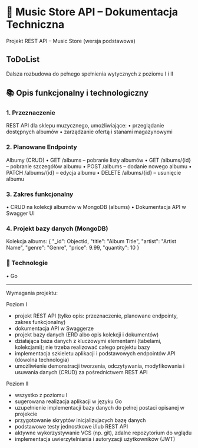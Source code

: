 # 🎵 Music Store API – Dokumentacja Techniczna

Projekt REST API – Music Store (wersja podstawowa)

## ToDoList
Dalsza rozbudowa do pełnego spełnienia wytycznych z poziomu I i II

## 📚 Opis funkcjonalny i technologiczny

### 1. Przeznaczenie
REST API dla sklepu muzycznego, umożliwiające:
•	przeglądanie dostępnych albumów
•	zarządzanie ofertą i stanami magazynowymi

### 2. Planowane Endpointy
Albumy (CRUD)
•	GET /albums – pobranie listy albumów
•	GET /albums/{id} – pobranie szczegółów albumu
•	POST /albums – dodanie nowego albumu
•	PATCH /albums/{id} – edycja albumu
•	DELETE /albums/{id} – usunięcie albumu

### 3. Zakres funkcjonalny
•	CRUD na kolekcji albumów w MongoDB (albums)
•	Dokumentacja API w Swagger UI

### 4. Projekt bazy danych (MongoDB)
Kolekcja albums:
{
  "_id": ObjectId,
  "title": "Album Title",
  "artist": "Artist Name",
  "genre": "Genre",
  "price": 9.99,
  "quantity": 10
}

### 🚀 Technologie
• Go

________________________________________

Wymagania projektu:

Poziom I
- projekt REST API (tylko opis: przeznaczenie, planowane endpointy, zakres funkcjonalny)
- dokumentacja API w Swaggerze
- projekt bazy danych (ERD albo opis kolekcji i dokumentów)
- działająca baza danych z kluczowymi elementami (tabelami, kolekcjami); nie trzeba realizować całego projektu bazy
- implementacja szkieletu aplikacji i podstawowych endpointów API (dowolna technologia)
- umożliwienie demonstracji tworzenia, odczytywania, modyfikowania i usuwania danych (CRUD) za pośrednictwem REST API

Poziom II
- wszystko z poziomu I
- sugerowana realizacja aplikacji w języku Go
- uzupełnienie implementacji bazy danych do pełnej postaci opisanej w projekcie
- przygotowanie skryptów inicjalizujacych bazę danych
- podstawowe testy jednostkowe i/lub REST API
- aktywne wykorzystywanie VCS (np. git), zdalne repozytorium do wglądu
- implementacja uwierzytelniania i autoryzacji użytkowników (JWT)